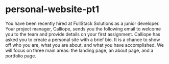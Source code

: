 # personal-website-pt1
You have been recently hired at FullStack Solutions as a junior developer. Your project manager, Calliope, sends you the following email to welcome you to the team and provide details on your first assignment. Calliope has asked you to create a personal site with a brief bio. It is a chance to show off who you are, what you are about, and what you have accomplished. We will focus on three main areas: the landing page, an about page, and a portfolio page.
